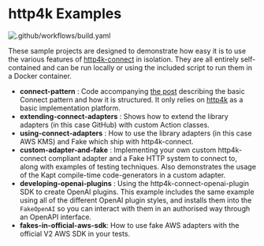 # http4k Examples

![.github/workflows/build.yaml](https://github.com/http4k/http4k-connect-examples/workflows/.github/workflows/build.yaml/badge.svg)

These sample projects are designed to demonstrate how easy it is to use the various features of [http4k-connect](https://github.com/http4k/http4k-connect) in isolation. They are all entirely self-contained and can be run locally or using the included script to run them in a Docker container.

- **connect-pattern** : Code accompanying [the post](https://dentondav.id/posts/2021/02/smash-your-adapter-monolith) describing the basic Connect pattern and how it is structured. It only relies on [http4k](https://http4k.org) as a basic implementation platform.
- **extending-connect-adapters** : Shows how to extend the library adapters (in this case GitHub) with custom Action classes.
- **using-connect-adapters** : How to use the library adapters (in this case AWS KMS) and Fake which ship with http4k-connect.
- **custom-adapter-and-fake** : Implementing your own custom http4k-connect compliant adapter and a Fake HTTP system to connect to, along with examples of testing techniques. Also demonstrates the usage of the Kapt compile-time code-generators in a custom adapter.
- **developing-openai-plugins** : Using the http4k-connect-openai-plugin SDK to create OpenAI plugins. This example includes the same example using all of the different OpenAI plugin styles, and installs them into the `FakeOpenAI` so you can interact with them in an authorised way through an OpenAPI interface.
- **fakes-in-official-aws-sdk**: How to use fake AWS adapters with the official V2 AWS SDK in your tests.
